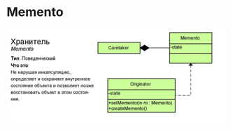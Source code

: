 # Memento
![Image alt](https://github.com/sinh3012/Patterns/blob/master/Memento/c08bf17ee80d42272441cafbcce1a2dd.jpg)

